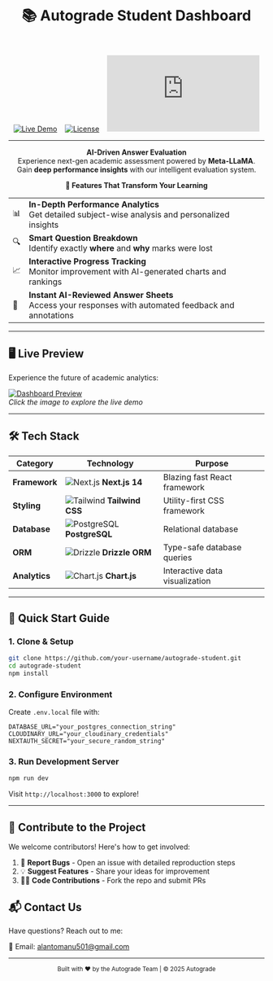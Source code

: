 <div align="center">

<h1 align="center">📚 Autograde Student Dashboard  </h1>

 

<br>

[![Live Demo](https://img.shields.io/badge/🚀_Live_Demo-000?style=for-the-badge&logo=vercel&logoColor=white)](https://autograde-student.vercel.app/)
&nbsp;&nbsp;
[![License](https://img.shields.io/badge/📜_MIT_License-000?style=for-the-badge)](LICENSE)
&nbsp;&nbsp;
[![Next.js](https://img.shields.io/badge/⚡_Powered_by_Next.js-000?style=for-the-badge&logo=next.js)](https://nextjs.org/)  

</div>


---



<p align="center">
<strong>AI-Driven Answer Evaluation</strong><br>
Experience next-gen academic assessment powered by <strong>Meta-LLaMA</strong>.<br>
Gain <strong>deep performance insights</strong> with our intelligent evaluation system.
</p>



<div align="center">

**🌟 Features That Transform Your Learning**  

<table>
  <tr>
    <td>📊</td>
    <td><strong>In-Depth Performance Analytics</strong><br>Get detailed subject-wise analysis and personalized insights</td>
  </tr>
  <tr>
    <td>🔍</td>
    <td><strong>Smart Question Breakdown</strong><br>Identify exactly <strong>where</strong> and <strong>why</strong> marks were lost</td>
  </tr>
  <tr>
    <td>📈</td>
    <td><strong>Interactive Progress Tracking</strong><br>Monitor improvement with AI-generated charts and rankings</td>
  </tr>
  <tr>
    <td>📜</td>
    <td><strong>Instant AI-Reviewed Answer Sheets</strong><br>Access your responses with automated feedback and annotations</td>
  </tr>
</table>

</div>

---





## 🖥️ Live Preview  

Experience the future of academic analytics:  

[![Dashboard Preview](https://github.com/user-attachments/assets/15b5d822-5dcd-4e5e-854a-993c6d1b896e)](https://autograde-student.vercel.app/)  
*Click the image to explore the live demo*  

---

## 🛠️ Tech Stack  

<div align="center">

| Category       | Technology | Purpose |
|---------------|------------|---------|
| **Framework**  | ![Next.js](https://img.icons8.com/?size=20&id=MWiBjkuHeMVq&format=png) **Next.js 14** | Blazing fast React framework |
| **Styling**    | ![Tailwind](https://img.icons8.com/?size=20&id=4PiNHtUJVbLs&format=png) **Tailwind CSS** | Utility-first CSS framework |
| **Database**   | ![PostgreSQL](https://img.icons8.com/?size=20&id=38561&format=png) **PostgreSQL** | Relational database |
| **ORM**        | ![Drizzle](https://img.icons8.com/?size=20&id=13014&format=png) **Drizzle ORM** | Type-safe database queries |
| **Analytics**  | ![Chart.js](https://img.icons8.com/?size=20&id=108650&format=png) **Chart.js** | Interactive data visualization |

</div>


---

## 🚀 Quick Start Guide  

### 1. Clone & Setup  

```bash
git clone https://github.com/your-username/autograde-student.git
cd autograde-student
npm install
```

### 2. Configure Environment  

Create `.env.local` file with:  

```env
DATABASE_URL="your_postgres_connection_string"
CLOUDINARY_URL="your_cloudinary_credentials"
NEXTAUTH_SECRET="your_secure_random_string"
```

### 3. Run Development Server  

```bash
npm run dev
```

Visit `http://localhost:3000` to explore!  

---

## 🤝 Contribute to the Project  

We welcome contributors! Here's how to get involved:  

1. 🐛 **Report Bugs** - Open an issue with detailed reproduction steps  
2. 💡 **Suggest Features** - Share your ideas for improvement  
3. 👩‍💻 **Code Contributions** - Fork the repo and submit PRs  




## 📬 Contact Us  

Have questions? Reach out to me:  

📧 Email: [alantomanu501@gmail.com](mailto:alantomanu501@gmail.com)  

---

<div align="center">
  <sub>Built with ❤️ by the Autograde Team | © 2025 Autograde </sub>
</div>
